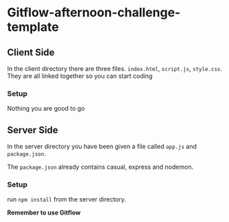 # Gitflow-afternoon-challenge-template
## Client Side
In the client directory there are three files. `index.html`, `script.js`, `style.css`. They are all linked together so you can start coding

### Setup
Nothing you are good to go

## Server Side
In the server directory you have been given a file called `app.js` and `package.json`.

The `package.json` already contains casual, express and nodemon.

### Setup
run `npm install` from the server directory.

**Remember to use Gitflow**
